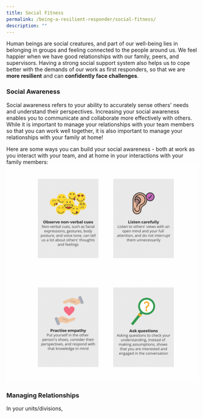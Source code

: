 ```yaml
---
title: Social Fitness
permalink: /being-a-resilient-responder/social-fitness/
description: ""
---
```

Human beings are social creatures, and part of our well-being lies in belonging in groups and feeling connected to the people around us. We feel happier when we have good relationships with our family, peers, and supervisors. Having a strong social support system also helps us to cope better with the demands of our work as first responders, so that we are **more resilient** and can **confidently face challenges**.

### Social Awareness
Social awareness refers to your ability to accurately sense others' needs and understand their perspectives. Increasing your social awareness enables you to communicate and collaborate more effectively with others. While it is important to manage your relationships with your team members so that you can work well together, it is also important to manage your relationships with your family at home!

Here are some ways you can build your social awareness - both at work as you interact with your team, and at home in your interactions with your family members: 
![](/images/social%20support%201.png)![](/images/social%20support%202.png)

### Managing Relationships
In your units/divisions,